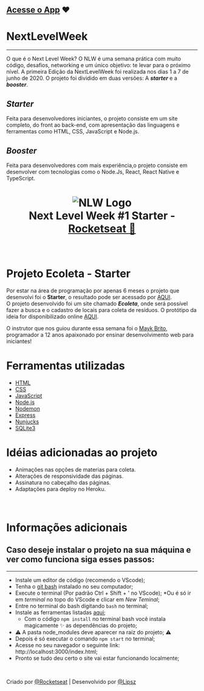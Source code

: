 </h3>
<h3 align="center">

<a href="https://ecoletalipzs.herokuapp.com/" target="_blank">Acesse o App</a> :heart:
---

</h3>

# NextLevelWeek
----------

O que é o Next Level Week?
O NLW é uma semana prática com muito código, desafios, networking e um único objetivo: te levar para o próximo nível.
A primeira Edição da NextLevelWeek foi realizada nos dias 1 a 7 de junho de 2020.
O projeto foi dividido em duas versões: A __*starter*__ e a __*booster*__.

*Starter*  
----------
Feita para desenvolvedores iniciantes, o projeto consiste em um site completo, do front ao back-end, com apresentação das linguagens e ferramentas como HTML, CSS, JavaScript e Node.js.

*Booster*  
----------
Feita para desenvolvedores com mais experiência,o projeto consiste em desenvolver com tecnologias como o Node.Js, React, React Native e TypeScript. 

<h1 align="center">

![NLW Logo](https://lander.rocketseat.dev/uploads/nextlevelweek_18baaf82af.svg)
</br>
Next Level Week #1 Starter - [Rocketseat :rocket:](https://rocketseat.com.br/)

</h1>

<br/>

# Projeto Ecoleta - Starter

Por estar na área de programação por apenas 6 meses o projeto que desenvolvi foi o __Starter__, o resultado pode ser acessado por
[AQUI](https://ecoletalipzs.herokuapp.com/).<br/>
O projeto desenvolvido foi um site chamado __*Ecoleta*__, onde será possível fazer a busca e o cadastro de locais para coleta de resíduos.
O protótipo da ideia for disponibilizado online [AQUI](https://www.figma.com/file/1SxgOMojOB2zYT0Mdk28lB/).

O instrutor que nos guiou durante essa semana foi o [Mayk Brito](https://github.com/maykbrito),  programador a 12 anos apaixonado por ensinar desenvolvimento web para iniciantes!

# Ferramentas utilizadas
* [HTML](https://developer.mozilla.org/pt-BR/docs/Web/HTML)
* [CSS](https://developer.mozilla.org/pt-BR/docs/Web/CSS)
* [JavaScript](https://developer.mozilla.org/pt-BR/docs/Web/JavaScript)
* [Node.js](https://nodejs.org/)
* [Nodemon](https://nodemon.io/)
* [Express](https://expressjs.com/pt-br/)
* [Nunjucks](https://mozilla.github.io/nunjucks/)
* [SQLite3](https://www.sqlite.org/index.html)


# Idéias adicionadas ao projeto

* Animações nas opções de materias para coleta. 
* Alterações de responsividade das páginas.
* Assinatura no cabeçalho das páginas.
* Adaptações para deploy no Heroku.


<h6 align="center">


<br/>

</h6>

# Informações adicionais

## Caso deseje instalar o projeto na sua máquina e ver como funciona siga esses passos:
---
* Instale um editor de código (recomendo o VScode);
* Tenha o [git bash](https://gitforwindows.org/) instalado no seu computador;
* Execute o terminal (Por padrão Ctrl + Shift + ' no VScode);
   *Ou é só ir em *terminal* no topo do VScode e clicar em *New Teminal*;
* Entre no terminal do bash digitando `bash` no terminal;
* Instale as ferramentas listadas [aqui](#ferramentas-utilizadas);
   * Com o código `npm install` no terminal bash você instala magicamente :sparkles: as dependências do projeto;
* :warning: A pasta node_modules deve aparecer na raíz do projeto; :warning:
* Depois é só executar o comando `npm start` no terminal;
* Acesse no seu navegador o seguinte link: http://localhost:3000/index.html;
* Pronto se tudo deu certo o site vai estar funcionando localmente;

<br/>

 Criado por [@Rocketseat](https://rocketseat.com.br/) | Desenvolvido por [@Lipsz](https://github.com/Lipzs)
